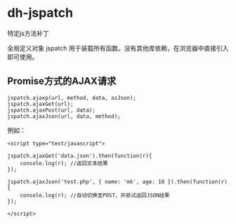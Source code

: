 # dh-jspatch
特定js方法补丁

全局定义对象 jspatch 用于装载所有函数。没有其他库依赖，在浏览器中直接引入即可使用。


## Promise方式的AJAX请求
	
	jspatch.ajaxp(url, method, data, asJson);
	jspatch.ajaxGet(url);
	jspatch.ajaxPost(url, data);
	jspatch.ajaxJson(url, data, method);

例如：

	<script type="text/javascript">

	jspatch.ajaxGet('data.json').then(function(r){
		console.log(r);	//返回文本结果
	});

	jspatch.ajaxJson('test.php', { name: 'mk', age: 18 }).then(function(r){
		console.log(r);	//自动切换至POST，并尝试返回JSON结果
	});

	</script>
